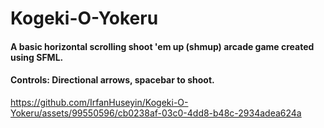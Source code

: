 # Kogeki-O-Yokeru

#### A basic horizontal scrolling shoot 'em up (shmup) arcade game created using SFML.

#### Controls: Directional arrows, spacebar to shoot.

https://github.com/IrfanHuseyin/Kogeki-O-Yokeru/assets/99550596/cb0238af-03c0-4dd8-b48c-2934adea624a


